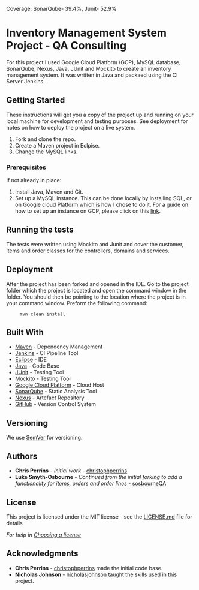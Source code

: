 Coverage: SonarQube- 39.4%, Junit- 52.9%
# Inventory Management System Project - QA Consulting 

For this project I used Google Cloud Platform (GCP), MySQL database, SonarQube, Nexus, Java, JUnit and Mockito to create an inventory management system. It was written in Java and packaed using the CI Server Jenkins.

## Getting Started

These instructions will get you a copy of the project up and running on your local machine for development and testing purposes. See deployment for notes on how to deploy the project on a live system.

1. Fork and clone the repo.
2. Create a Maven project in Eclpise.
3. Change the MySQL links.

### Prerequisites

If not already in place:

1. Install Java, Maven and Git.
2. Set up a MySQL instance. This can be done locally by installing SQL, or on Google cloud Platform which is how I chose to do it. For a guide on how to set up an instance on GCP, please click on this [link](https://cloud.google.com/sql/docs/mysql/quickstart).




## Running the tests

The tests were written using Mockito and Junit and cover the customer, items and order classes for the controllers, domains and services.

## Deployment

After the project has been forked and opened in the IDE. Go to the project folder which the project is located and open the command window in the folder. You should then be pointing to the location where the project is in your command window. Preform the following command:

         mvn clean install

## Built With

* [Maven](https://maven.apache.org/) - Dependency Management
* [Jenkins](https://www.jenkins.io/) - CI Pipeline Tool
* [Eclipse](https://www.eclipse.org/) - IDE
* [Java](https://www.java.com/en/download/) - Code Base
* [JUnit](https://junit.org/junit4/) - Testing Tool
* [Mockito](https://site.mockito.org/) - Testing Tool
* [Google Cloud Platform](https://cloud.google.com/) - Cloud Host
* [SonarQube](https://www.sonarqube.org/) - Static Analysis Tool
* [Nexus](https://repository.apache.org/) - Artefact Repository
* [GitHub](https://github.com/) - Version Control System

## Versioning

We use [SemVer](http://semver.org/) for versioning.

## Authors

* **Chris Perrins** - *Initial work* - [christophperrins](https://github.com/christophperrins)
* **Luke Smyth-Osbourne** - *Continued from the initial forking to add a functionality for items, orders and order lines* - [sosbourneQA](https://github.com/sosbourneQA)


## License

This project is licensed under the MIT license - see the [LICENSE.md](LICENSE.md) file for details 

*For help in [Choosing a license](https://choosealicense.com/)*

## Acknowledgments

* **Chris Perrins**  - [christophperrins](https://github.com/christophperrins) made the initial code base.
* **Nicholas Johnson**  - [nicholasjohnson](https://github.com/nickrstewarttds) taught the skills used in this project.

